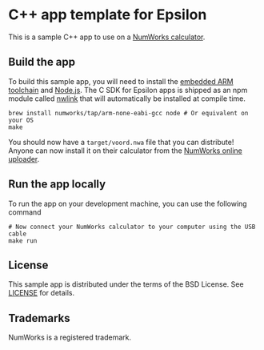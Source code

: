 # C++ app template for Epsilon

This is a sample C++ app to use on a [NumWorks calculator](https://www.numworks.com).

## Build the app

To build this sample app, you will need to install the [embedded ARM toolchain](https://developer.arm.com/Tools%20and%20Software/GNU%20Toolchain) and [Node.js](https://nodejs.org/en/). The C SDK for Epsilon apps is shipped as an npm module called [nwlink](https://www.npmjs.com/package/nwlink) that will automatically be installed at compile time.

```shell
brew install numworks/tap/arm-none-eabi-gcc node # Or equivalent on your OS
make
```

You should now have a `target/voord.nwa` file that you can distribute! Anyone can now install it on their calculator from the [NumWorks online uploader](https://my.numworks.com/apps).

## Run the app locally

To run the app on your development machine, you can use the following command

```shell
# Now connect your NumWorks calculator to your computer using the USB cable
make run
```

## License

This sample app is distributed under the terms of the BSD License. See [LICENSE](LICENSE) for details.

## Trademarks

NumWorks is a registered trademark.
